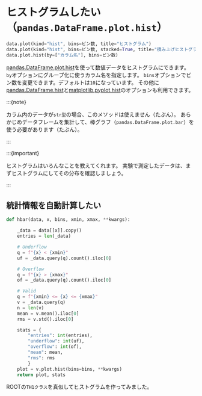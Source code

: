 # ヒストグラムしたい（``pandas.DataFrame.plot.hist``）

```python
data.plot(kind="hist", bins=ビン数, title="ヒストグラム")
data.plot(kind="hist", bins=ビン数, stacked=True, title="積み上げヒストグラム")
data.plot.hist(by=["カラム名"], bins=ビン数)
```

[pandas.DataFrame.plot.hist](https://pandas.pydata.org/pandas-docs/stable/reference/api/pandas.DataFrame.plot.hist.html)を使って数値データをヒストグラムにできます。
``by``オプションにグループ化に使うカラム名を指定します。
``bins``オプションでビン数を変更できます。デフォルトは``10``になっています。
その他に[pandas.DataFrame.hist](https://pandas.pydata.org/pandas-docs/stable/reference/api/pandas.DataFrame.hist.html)と[matplotlib.pyplot.hist](https://matplotlib.org/stable/api/_as_gen/matplotlib.pyplot.hist.html#matplotlib.pyplot.hist)のオプションも利用できます。

:::{note}

カラム内のデータが``str型``の場合、このメソッドは使えません（たぶん）。
あらかじめデータフレームを集計して、棒グラフ（``pandas.DataFrame.plot.bar``）を使う必要があります（たぶん）。

:::

:::{important}

ヒストグラムはいろんなことを教えてくれます。
実験で測定したデータは、まずヒストグラムにしてその分布を確認しましょう。

:::

## 統計情報を自動計算したい

```python
def hbar(data, x, bins, xmin, xmax, **kwargs):

    _data = data[[x]].copy()
    entries = len(_data)

    # Underflow
    q = f"{x} < {xmin}"
    uf = _data.query(q).count().iloc[0]

    # Overflow
    q = f"{x} > {xmax}"
    of = _data.query(q).count().iloc[0]

    # Valid
    q = f"{xmin} <= {x} <= {xmax}"
    v = _data.query(q)
    n = len(v)
    mean = v.mean().iloc[0]
    rms = v.std().iloc[0]

    stats = {
        "entries": int(entries),
        "underflow": int(uf),
        "overflow": int(of),
        "mean": mean,
        "rms": rms
        }
    plot = v.plot.hist(bins=bins, **kwargs)
    return plot, stats
```

ROOTの``TH1クラス``を真似してヒストグラムを作ってみました。

